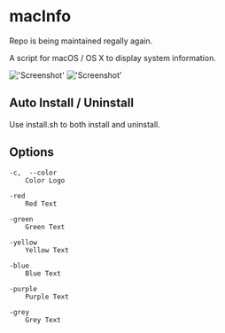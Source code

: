 # macInfo

Repo is being maintained regally again.

A script for macOS / OS X to display system information.

!['Screenshot'](https://raw.github.com/Gary00/macInfo/master/screenshot_normal.png)
!['Screenshot'](https://raw.github.com/Gary00/macInfo/master/screenshot_color.png)

## Auto Install / Uninstall
Use install.sh to both install and uninstall.

## Options
	-c,  --color
		Color Logo

	-red
		Red Text

	-green
		Green Text

	-yellow
		Yellow Text

	-blue
		Blue Text

	-purple
		Purple Text

	-grey
		Grey Text

